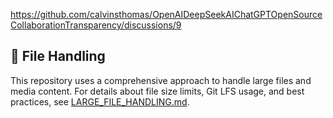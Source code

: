 https://github.com/calvinsthomas/OpenAIDeepSeekAIChatGPTOpenSourceCollaborationTransparency/discussions/9

## 📁 File Handling

This repository uses a comprehensive approach to handle large files and media content. For details about file size limits, Git LFS usage, and best practices, see [LARGE_FILE_HANDLING.md](./LARGE_FILE_HANDLING.md).
